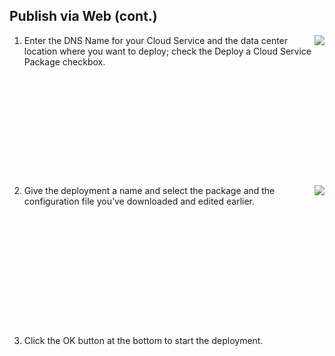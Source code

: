 ## Publish via Web (cont.)
<ol>
  <li style="min-height: 240px">
    <img src="images/deploy-web-2.jpg" style="float:right"></img>
    Enter the DNS Name for your Cloud Service and the data center location where you want to deploy; check the Deploy a Cloud Service Package checkbox.
  </li>
  <li style="min-height: 240px">
    <img src="images/deploy-web-3.jpg" style="float:right"></img>
    Give the deployment a name and select the package and the configuration file you’ve downloaded and edited earlier.
  </li>
  <li>
    Click the OK button at the bottom to start the deployment.
  </li>